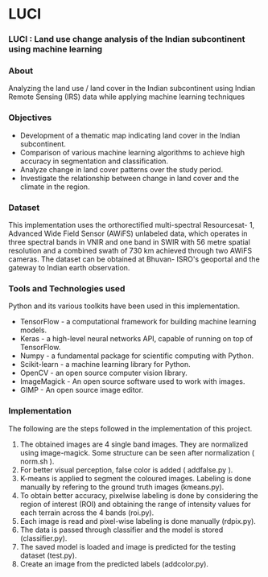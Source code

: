 # LUCI

### LUCI : Land use change analysis of the Indian subcontinent using machine learning 

### About
Analyzing the land use / land cover in the Indian subcontinent using Indian Remote Sensing (IRS) data while applying machine learning techniques

### Objectives
* Development of a thematic map indicating land cover in the Indian subcontinent.
* Comparison of various machine learning algorithms to achieve high accuracy in segmentation and classification.
* Analyze change in land cover patterns over the study period.
* Investigate the relationship between change in land cover and the climate in the region.


### Dataset
This implementation uses the orthorectified multi-spectral Resourcesat- 1, Advanced Wide Field Sensor (AWiFS) unlabeled data, which  operates in three spectral bands in VNIR and one band in SWIR with 56 metre spatial resolution and a combined swath of 730 km achieved through two AWiFS cameras. The dataset can be obtained at Bhuvan- ISRO's geoportal and the gateway to Indian earth observation.

### Tools and Technologies used
Python and its various toolkits have been used in this implementation.
* TensorFlow - a computational framework for building machine learning models.
* Keras - a high-level neural networks API, capable of running on top of TensorFlow.
* Numpy - a fundamental package for scientific computing with Python.
* Scikit-learn - a machine learning library for Python.
* OpenCV - an open source computer vision library.
* ImageMagick - An open source software used to work with images.
* GIMP -  An open source image editor.

### Implementation
The following are the steps followed in the implementation of this project.
1. The obtained images are 4 single band images. They are normalized using image-magick. Some structure can be seen after normalization ( norm.sh ).
2. For better visual perception, false color is added ( addfalse.py ).
3. K-means is applied to segment the coloured images. Labeling is done manually by refering to the ground truth images (kmeans.py). 
4. To obtain better accuracy, pixelwise labeling is done by considering the region of interest (ROI) and obtaining the range of intensity values for each terrain across the 4 bands (roi.py).
5. Each image is read and pixel-wise labeling is done manually (rdpix.py).
6. The data is passed through classifier and the model is stored (classifier.py).
7. The saved model is loaded and image is predicted for the testing dataset (test.py).
8. Create an image from the predicted labels (addcolor.py).
